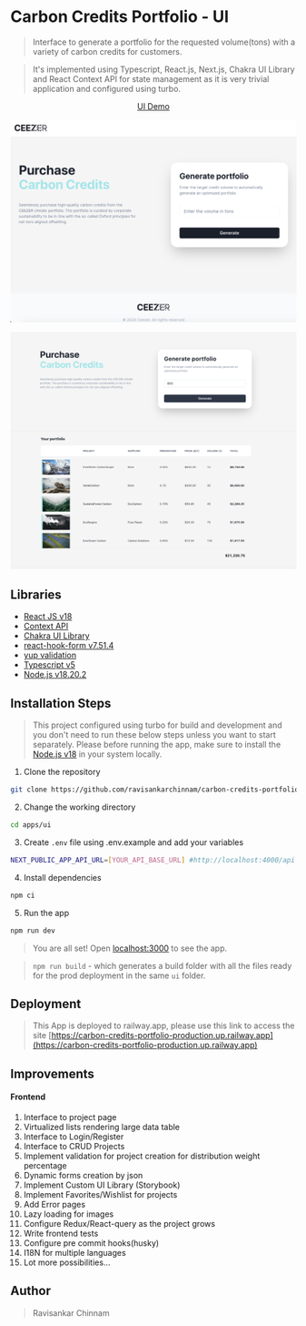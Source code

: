 # Carbon Credits Portfolio - UI

> Interface to generate a portfolio for the requested volume(tons) with a variety of carbon credits for customers.

> It's implemented using Typescript, React.js, Next.js, Chakra UI Library and React Context API for state management as it is very trivial application and configured using turbo.

<p align="center">
    <a href="https://app/" target="blank">UI Demo</a>
</p>

<p align="center"><img src="../../screenshots/ui-form.png" alt="carbon-credits-portfolio-ui-form" /></p>

<p align="center"><img src="../../screenshots/ui-table.png" alt="carbon-credits-portfolio-ui-table" /></p>

## Libraries

- [React JS v18](https://react.dev/)
- [Context API](https://react.dev/reference/react/createContext)
- [Chakra UI Library](https://v2.chakra-ui.com/)
- [react-hook-form v7.51.4](https://react-hook-form.com/)
- [yup validation](https://www.npmjs.com/package/yup)
- [Typescript v5](https://www.typescriptlang.org/)
- [Node.js v18.20.2](https://nodejs.org/)

## Installation Steps

> This project configured using turbo for build and development and you don't need to run these below steps unless you want to start separately. Please before running the app, make sure to install the [Node.js v18](<(https://nodejs.org/)>) in your system locally.

1. Clone the repository

```bash
git clone https://github.com/ravisankarchinnam/carbon-credits-portfolio.git
```

2. Change the working directory

```bash
cd apps/ui
```

3. Create `.env` file using .env.example and add your variables

```bash
NEXT_PUBLIC_APP_API_URL=[YOUR_API_BASE_URL] #http://localhost:4000/api
```

4. Install dependencies

```bash
npm ci
```

5. Run the app

```bash
npm run dev
```

> You are all set! Open [localhost:3000](http://localhost:3000/) to see the app.

> `npm run build` - which generates a build folder with all the files ready for the prod deployment in the same `ui` folder.

## Deployment

> This App is deployed to railway.app, please use this link to access the site [https://carbon-credits-portfolio-production.up.railway.app](https://carbon-credits-portfolio-production.up.railway.app)

## Improvements

#### Frontend

1. Interface to project page
2. Virtualized lists rendering large data table
3. Interface to Login/Register
4. Interface to CRUD Projects
5. Implement validation for project creation for distribution weight percentage
6. Dynamic forms creation by json
7. Implement Custom UI Library (Storybook)
8. Implement Favorites/Wishlist for projects
9. Add Error pages
10. Lazy loading for images
11. Configure Redux/React-query as the project grows
12. Write frontend tests
13. Configure pre commit hooks(husky)
14. I18N for multiple languages
15. Lot more possibilities...

## Author

> Ravisankar Chinnam
